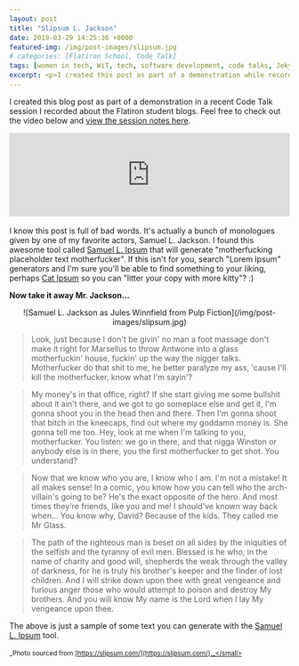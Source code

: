 ```yaml
---
layout: post
title: "Slipsum L. Jackson"
date: 2019-03-29 14:25:36 +0000
featured-img: /img/post-images/slipsum.jpg
# categories: [Flatiron School, Code Talk]
tags: [women in tech, WiT, tech, software development, code talks, Jekyll, GitHub pages, blogging, Lorem Ipsum]
excerpt: <p>I created this post as part of a demonstration while recording a Code Talk video! Find great resources on blogging, GitHub Pages, Jekyll, and Lorem Ipsum generators here.</p>
---
```


I created this blog post as part of a demonstration in a recent Code Talk session I recorded about the Flatiron student blogs. Feel free to check out the video below and [view the session notes here](http://bit.ly/code-talk-flatiron-blog).

<iframe width="100%" frameborder="0" src="https://www.youtube.com/embed/Hvq6u0CW6R0" allowfullscreen></iframe>

I know this post is full of bad words. It's actually a bunch of monologues given by one of my favorite actors, Samuel L. Jackson. I found this awesome tool called [Samuel L. Ipsum](https://slipsum.com/) that will generate "motherfucking placeholder text motherfucker". If this isn't for you, search "Lorem Ipsum" generators and I'm sure you'll be able to find something to your liking, perhaps [Cat Ipsum](http://www.catipsum.com/index.php#.XJ7RhutKhTa) so you can "litter your copy with more kitty"? :)

**Now take it away Mr. Jackson...**

<div style="text-align: center">![Samuel L. Jackson as Jules Winnfield from Pulp Fiction](/img/post-images/slipsum.jpg)</div>

>Look, just because I don't be givin' no man a foot massage don't make it right for Marsellus to throw Antwone into a glass motherfuckin' house, fuckin' up the way the nigger talks. Motherfucker do that shit to me, he better paralyze my ass, 'cause I'll kill the motherfucker, know what I'm sayin'?

>My money's in that office, right? If she start giving me some bullshit about it ain't there, and we got to go someplace else and get it, I'm gonna shoot you in the head then and there. Then I'm gonna shoot that bitch in the kneecaps, find out where my goddamn money is. She gonna tell me too. Hey, look at me when I'm talking to you, motherfucker. You listen: we go in there, and that nigga Winston or anybody else is in there, you the first motherfucker to get shot. You understand?

>Now that we know who you are, I know who I am. I'm not a mistake! It all makes sense! In a comic, you know how you can tell who the arch-villain's going to be? He's the exact opposite of the hero. And most times they're friends, like you and me! I should've known way back when... You know why, David? Because of the kids. They called me Mr Glass.

>The path of the righteous man is beset on all sides by the iniquities of the selfish and the tyranny of evil men. Blessed is he who, in the name of charity and good will, shepherds the weak through the valley of darkness, for he is truly his brother's keeper and the finder of lost children. And I will strike down upon thee with great vengeance and furious anger those who would attempt to poison and destroy My brothers. And you will know My name is the Lord when I lay My vengeance upon thee.

The above is just a sample of some text you can generate with the [Samuel L. Ipsum](https://slipsum.com/) tool.

<small>_Photo sourced from [https://slipsum.com/](https://slipsum.com/)._</small>
